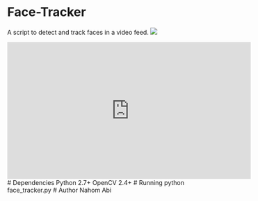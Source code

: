 # Face-Tracker
A script to detect and track faces in a video feed.
<img src='anim.gif' />
<iframe width="560" height="315" src="https://www.youtube.com/embed/Wg3aCZ5h4kU" frameborder="0" allowfullscreen></iframe>
# Dependencies
Python 2.7+
OpenCV 2.4+
# Running
python face_tracker.py
# Author
Nahom Abi
